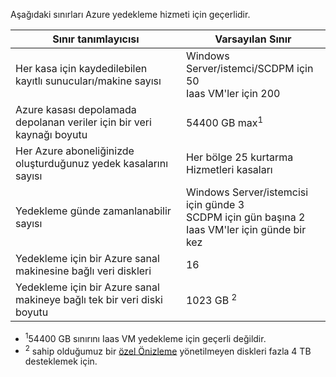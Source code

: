 
Aşağıdaki sınırları Azure yedekleme hizmeti için geçerlidir.

| Sınır tanımlayıcısı | Varsayılan Sınır |
| --- | --- |
| Her kasa için kaydedilebilen kayıtlı sunucuları/makine sayısı |Windows Server/istemci/SCDPM için 50 <br/> Iaas VM'ler için 200 |
| Azure kasası depolamada depolanan veriler için bir veri kaynağı boyutu |54400 GB max<sup>1</sup> |
| Her Azure aboneliğinizde oluşturduğunuz yedek kasalarını sayısı |Her bölge 25 kurtarma Hizmetleri kasaları |
| Yedekleme günde zamanlanabilir sayısı |Windows Server/istemcisi için günde 3 <br/> SCDPM için gün başına 2 <br/> Iaas VM'ler için günde bir kez |
| Yedekleme için bir Azure sanal makinesine bağlı veri diskleri |16 |
| Yedekleme için bir Azure sanal makineye bağlı tek bir veri diski boyutu| 1023 GB <sup>2</sup>|

* <sup>1</sup>54400 GB sınırını Iaas VM yedekleme için geçerli değildir.
* <sup>2</sup> sahip olduğumuz bir [özel Önizleme](https://gallery.technet.microsoft.com/Instant-recovery-point-and-25fe398a?redir=0) yönetilmeyen diskleri fazla 4 TB desteklemek için. 

